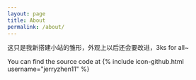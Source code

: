 ```yaml
---
layout: page
title: About
permalink: /about/
---
```


这只是我新搭建小站的雏形，外观上以后还会要改进，3ks for all~

You can find the source code at
{% include icon-github.html username="jerryzhen11" %}


